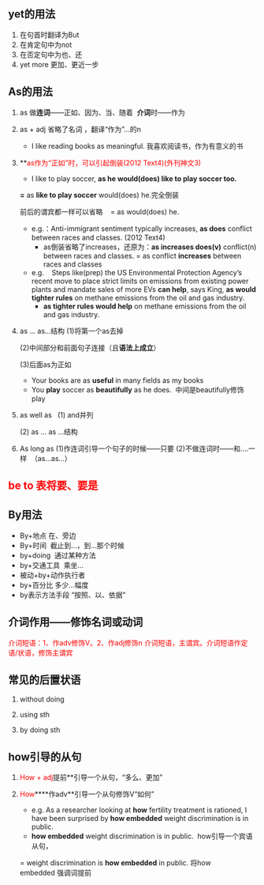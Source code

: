 ## yet的用法
1. 在句首时翻译为But
2. 在肯定句中为not
3. 在否定句中为也、还
4. yet more 更加、更近一步

## As的用法
1. as 做**连词**——正如、因为、当、随着  **介词**时——作为
2. as + adj 省略了名词 ，翻译“作为”…的n
    - I like reading books as meaningful. 我喜欢阅读书，作为有意义的书
3. **<font color="#ff0000">as作为“正如”时，可以引起倒装(2012 Text4)(外刊神文3)</font>
    - I like to play soccer, **as he would(does) like to play soccer too.**
    
    **=** as **like to play soccer** would(does) he.完全倒装

    前后的谓宾都一样可以省略    = as would(does) he.
    - e.g.：Anti-immigrant sentiment typically increases, **as does** conflict between races and classes. (2012 Text4)
        - as倒装省略了increases，还原为：**as increases does(v)** conflict(n) between races and classes.
        = as conflict **increases** between races and classes
    - e.g.    Steps like(prep) the US Environmental Protection Agency’s recent move to place strict limits on emissions from existing power plants and mandate sales of more EVs **can help**, says King, **as would tighter rules** on methane emissions from the oil and gas industry.
        - **as tighter rules would help** on methane emissions from the oil and gas industry.

4. as ... as...结构
    (1)将第一个as去掉  
    
    (2)中间部分和前面句子连接（且**语法上成立**）  
    
    (3)后面as为正如
    - Your books are as **useful** in many fields as my books
    - You **play** soccer as **beautifully** as he does.  中间是beautifully修饰play
5. as well as  
    (1) and并列

    (2) as ... as ...结构
6. As long as
    (1)作连词引导一个句子的时候——只要
    (2)不做连词时——和....一样  （as...as...） 

## <font color="#ff0000">be to 表将要、要是</font>

## By用法

- By+地点 在、旁边
- By+时间  截止到…，到…那个时候
- by+doing  通过某种方法
- by+交通工具  乘坐…
- 被动+by+动作执行者
- by+百分比 多少…幅度
- by表示方法手段 “按照、以、依据”

## 介词作用——修饰名词或动词
<font color="#ff0000">介词短语：1、作adv修饰V。2、作adj修饰n 介词短语，主谓宾。介词短语作定语/状语，修饰主谓宾</font>

## 常见的后置状语
1. without doing

2. using sth

3. by doing sth

## how引导的从句
1.  <font color="#ff0000">How + adj</font>提前**引导一个从句，“多么、更加”
2. <font color="#ff0000">How</font>****作adv**引导一个从句修饰V“如何”
    - e.g. As a researcher looking at **how** fertility treatment is rationed, I have been surprised by **how embedded** weight discrimination is in public.
    - **how embedded** weight discrimination is in public.  how引导一个宾语从句，
    
    = weight discrimination is **how embedded** in public. 将how embedded 强调词提前

